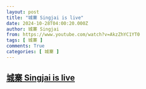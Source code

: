 ```yaml
---
layout: post
title: "城寨 Singjai is live"
date: 2024-10-28T04:00:20.000Z
author: 城寨 Singjai
from: https://www.youtube.com/watch?v=AkzZhYC1YT0
tags: [ 城寨 ]
comments: True
categories: [ 城寨 ]
---
```

<!--1730088020000-->
[城寨 Singjai is live](https://www.youtube.com/watch?v=AkzZhYC1YT0)
------

<div>

</div>
